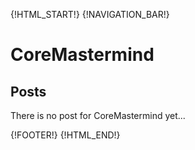 {!HTML_START!}
{!NAVIGATION_BAR!}

# CoreMastermind 

## Posts

There is no post for CoreMastermind yet...

{!FOOTER!}
{!HTML_END!}
